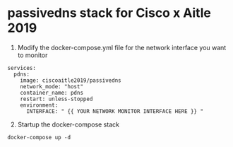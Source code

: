 # passivedns stack for Cisco x Aitle 2019

1) Modify the docker-compose.yml file for the network interface you want to monitor
```
services:
  pdns:
    image: ciscoaitle2019/passivedns
    network_mode: "host"
    container_name: pdns
    restart: unless-stopped
    environment:
      INTERFACE: " {{ YOUR NETWORK MONITOR INTERFACE HERE }} "
```

2) Startup the docker-compose stack
```
docker-compose up -d 
```
